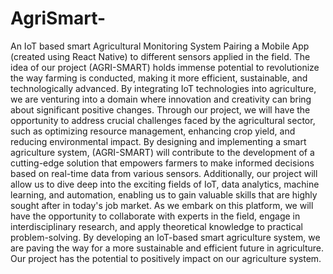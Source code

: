 # AgriSmart-
An IoT based smart Agricultural Monitoring System Pairing a Mobile App (created using React Native) to different sensors applied in the field.
The idea of our project (AGRI-SMART) holds immense potential to revolutionize the way farming is conducted, making it more efficient, sustainable, and technologically advanced. By integrating IoT technologies into agriculture, we are venturing into a domain where innovation and creativity can bring about significant positive changes. Through our project, we will have the opportunity to address crucial challenges faced by the agricultural sector, such as optimizing resource management, enhancing crop yield, and reducing environmental impact. By designing and implementing a smart agriculture system, (AGRI-SMART) will contribute to the development of a cutting-edge solution that empowers farmers to make informed decisions based on real-time data from various sensors. Additionally, our project will allow us to dive deep into the exciting fields of IoT, data analytics, machine learning, and automation, enabling us to gain valuable skills that are highly sought after in today's job market. As we embark on this platform, we will have the opportunity to collaborate with experts in the field, engage in interdisciplinary research, and apply theoretical knowledge to practical problem-solving. By developing an IoT-based smart agriculture system, we are paving the way for a more sustainable and efficient future in agriculture. Our project has the potential to positively impact on our agriculture system.

